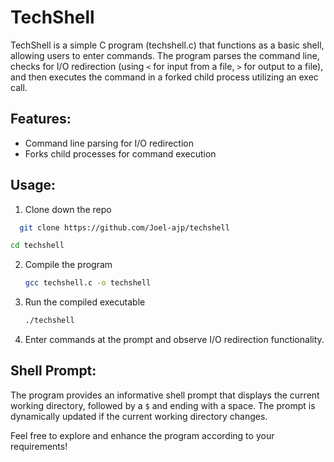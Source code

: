 # TechShell

TechShell is a simple C program (techshell.c) that functions as a basic shell, allowing users to enter commands. The program parses the command line, checks for I/O redirection (using `<` for input from a file, `>` for output to a file), and then executes the command in a forked child process utilizing an exec call.

## Features:

- Command line parsing for I/O redirection
- Forks child processes for command execution

## Usage:

1. Clone down the repo
  ```bash
    git clone https://github.com/Joel-ajp/techshell
  ```
  ```bash
  cd techshell
  ```

2. Compile the program
   ```bash
   gcc techshell.c -o techshell
   ```

3. Run the compiled executable
   ```bash
   ./techshell
   ```

3. Enter commands at the prompt and observe I/O redirection functionality.

## Shell Prompt:

The program provides an informative shell prompt that displays the current working directory, followed by a `$` and ending with a space. The prompt is dynamically updated if the current working directory changes.

Feel free to explore and enhance the program according to your requirements!
